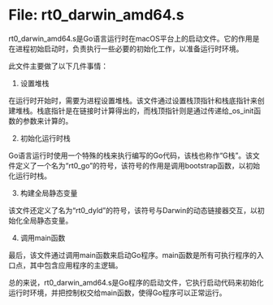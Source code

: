 # File: rt0_darwin_amd64.s

rt0_darwin_amd64.s是Go语言运行时在macOS平台上的启动文件。它的作用是在进程初始启动时，负责执行一些必要的初始化工作，以准备运行时环境。

此文件主要做了以下几件事情：

1. 设置堆栈

在运行时开始时，需要为进程设置堆栈。该文件通过设置栈顶指针和栈底指针来创建堆栈。栈底指针是在链接时计算得出的，而栈顶指针则是通过传递给_os_init函数的参数来计算的。

2. 初始化运行时栈

Go语言运行时使用一个特殊的栈来执行编写的Go代码，该栈也称作“G栈”。该文件定义了一个名为“rt0_go”的符号，该符号的作用是调用bootstrap函数，以初始化运行时栈。

3. 构建全局静态变量

该文件还定义了名为“rt0_dyld”的符号，该符号与Darwin的动态链接器交互，以初始化全局静态变量。

4. 调用main函数

最后，该文件通过调用main函数来启动Go程序。main函数是所有可执行程序的入口点，其中包含应用程序的主逻辑。

总的来说，rt0_darwin_amd64.s是Go程序的启动文件，它执行启动代码来初始化运行时环境，并把控制权交给main函数，使得Go程序可以正常运行。

